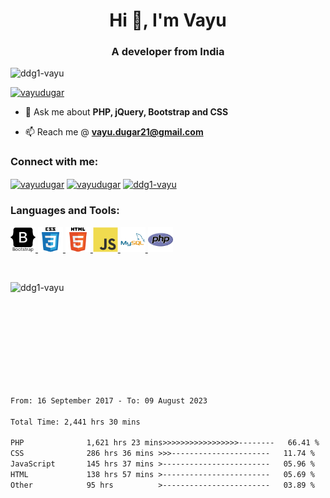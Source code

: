 <h1 align="center">Hi 👋, I'm Vayu</h1>
<h3 align="center">A developer from India</h3>

<p align="left"> <img src="https://komarev.com/ghpvc/?username=ddg1-vayu&label=Profile%20views&color=0e75b6&style=flat" alt="ddg1-vayu" /> </p>

<p align="left"> <a href="https://twitter.com/vayudugar" target="blank"><img src="https://img.shields.io/twitter/follow/vayudugar?logo=twitter&style=for-the-badge" alt="vayudugar" /></a> </p>

- 💬 Ask me about **PHP, jQuery, Bootstrap and CSS**

- 📫 Reach me @ **vayu.dugar21@gmail.com**

<h3 align="left">Connect with me:</h3>
<p align="left">
<a href="https://twitter.com/vayudugar" target="blank"><img align="center" src="https://raw.githubusercontent.com/rahuldkjain/github-profile-readme-generator/master/src/images/icons/Social/twitter.svg" alt="vayudugar" height="30" width="40" /></a>
<a href="https://linkedin.com/in/vayudugar" target="blank"><img align="center" src="https://raw.githubusercontent.com/rahuldkjain/github-profile-readme-generator/master/src/images/icons/Social/linked-in-alt.svg" alt="vayudugar" height="30" width="40" /></a>
<a href="https://codepen.io/ddg1-vayu" target="blank"><img align="center" src="https://raw.githubusercontent.com/rahuldkjain/github-profile-readme-generator/master/src/images/icons/Social/codepen.svg" alt="ddg1-vayu" height="30" width="40" /></a>
</p>

<h3 align="left">Languages and Tools:</h3>
<p align="left"> <a href="https://getbootstrap.com" target="_blank" rel="noreferrer"> <img src="https://raw.githubusercontent.com/devicons/devicon/master/icons/bootstrap/bootstrap-plain-wordmark.svg" alt="bootstrap" width="40" height="40"/> </a> <a href="https://www.w3schools.com/css/" target="_blank" rel="noreferrer"> <img src="https://raw.githubusercontent.com/devicons/devicon/master/icons/css3/css3-original-wordmark.svg" alt="css3" width="40" height="40"/> </a> <a href="https://www.w3.org/html/" target="_blank" rel="noreferrer"> <img src="https://raw.githubusercontent.com/devicons/devicon/master/icons/html5/html5-original-wordmark.svg" alt="html5" width="40" height="40"/> </a> <a href="https://developer.mozilla.org/en-US/docs/Web/JavaScript" target="_blank" rel="noreferrer"> <img src="https://raw.githubusercontent.com/devicons/devicon/master/icons/javascript/javascript-original.svg" alt="javascript" width="40" height="40"/> </a> <a href="https://www.mysql.com/" target="_blank" rel="noreferrer"> <img src="https://raw.githubusercontent.com/devicons/devicon/master/icons/mysql/mysql-original-wordmark.svg" alt="mysql" width="40" height="40"/> </a> <a href="https://www.php.net" target="_blank" rel="noreferrer"> <img src="https://raw.githubusercontent.com/devicons/devicon/master/icons/php/php-original.svg" alt="php" width="40" height="40"/> </a> </p>
<br>

<p>&nbsp;<img align="left" src="https://github-readme-stats.vercel.app/api?username=ddg1-vayu&show_icons=true&locale=en" alt="ddg1-vayu" /></p>
<br><br><br><br><br><br><br><br>

<!--START_SECTION:waka-->

```txt
From: 16 September 2017 - To: 09 August 2023

Total Time: 2,441 hrs 30 mins

PHP              1,621 hrs 23 mins>>>>>>>>>>>>>>>>>--------   66.41 %
CSS              286 hrs 36 mins >>>----------------------   11.74 %
JavaScript       145 hrs 37 mins >------------------------   05.96 %
HTML             138 hrs 57 mins >------------------------   05.69 %
Other            95 hrs          >------------------------   03.89 %
```

<!--END_SECTION:waka-->
